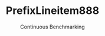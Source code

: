 ---
layout: default
title: PrefixLineitem888
subtitle: Continuous Benchmarking
selected: Prefix_Tpch
expanded: Benchmarking
benchmark: /individual_results/PrefixLineitem888.html
---